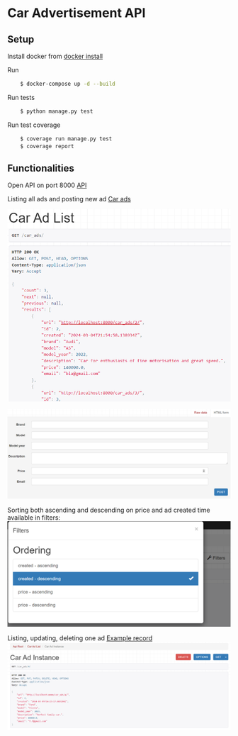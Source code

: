 # Car Advertisement API

## Setup

Install docker from [docker install](https://docs.docker.com/engine/install/)

Run
```sh
    $ docker-compose up -d --build
```

Run tests
```sh
    $ python manage.py test
```

Run test coverage
```sh
    $ coverage run manage.py test
    $ coverage report
```

## Functionalities

Open API on port 8000 [API](http://localhost:8000/)

Listing all ads and posting new ad [Car ads](http://localhost:8000/car_ads/)

![List all](screenshots/list_all.png)

![POST form](screenshots/post_form.png)

Sorting both ascending and descending on price and ad created time available in filters:
![Sorting](screenshots/ordering.png)

Listing, updating, deleting one ad [Example record](http://localhost:8000/car_ads/4/)
![Example record](screenshots/one_ad.png)